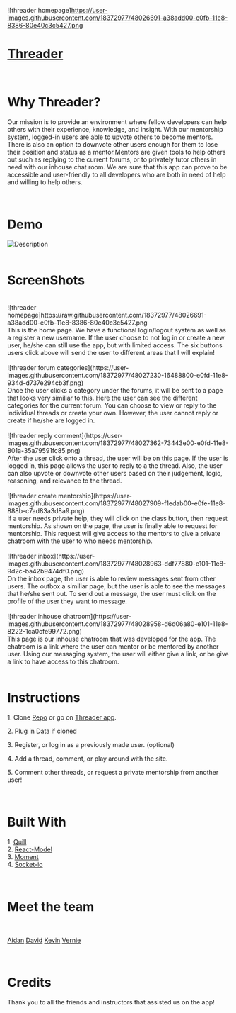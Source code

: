 ![threader homepage]https://user-images.githubusercontent.com/18372977/48026691-a38add00-e0fb-11e8-8386-80e40c3c5427.png

<div>
    <h1><a href= "https://threaderzzz.herokuapp.com/">Threader</a></h1>
    <br>
        <h1>Why Threader?</h1>
            <p>Our mission is to provide an environment where fellow developers can help others with their experience, knowledge, and insight. With our mentorship system, logged-in users are able to upvote others to become mentors. There is also an option to downvote other users enough for them to lose their position and status as a mentor.Mentors are given tools to help others out such as replying to the current forums, or to privately tutor others in need with our inhouse chat room. We are sure that this app can prove to be accessible and user-friendly to all developers who are both in need of help and willing to help others.</p>
    <br>
        <h1>Demo</h1>
            <div>
            <img alt="Description" src="https://user-images.githubusercontent.com/18372977/48031617-ab517e00-e109-11e8-9b1e-306275bff217.gif">
            </div>
            <br>
        <h1>ScreenShots</h1>
        <br>
        <div>![threader homepage]https://raw.githubusercontent.com/18372977/48026691-a38add00-e0fb-11e8-8386-80e40c3c5427.png
        <br>
        This is the home page. We have a functional login/logout system as well as a register a new username. If the user choose to not log in or create a new user, he/she can still use the app, but with limited access. The six buttons users click above will send the user to different areas that I will explain!
        </div>
        <br>
        <div>![threader forum categories](https://user-images.githubusercontent.com/18372977/48027230-16488800-e0fd-11e8-934d-d737e294cb3f.png)
        <br>
        Once the user clicks a category under the forums, it will be sent to a page that looks very similiar to this. Here the user can see the different categories for the current forum. You can choose to view or reply to the individual threads or create your own. However, the user cannot reply or create if he/she are logged in.
        </div>
        <br>
        <div>![threader reply comment](https://user-images.githubusercontent.com/18372977/48027362-73443e00-e0fd-11e8-801a-35a79591fc85.png)
        <br>
        After the user click onto a thread, the user will be on this page. If the user is logged in, this page allows the user to reply to a the thread. Also, the user can also upvote or downvote other users based on their judgement, logic, reasoning, and relevance to the thread.
        </div>
        <br>
        <div>![threader create mentorship](https://user-images.githubusercontent.com/18372977/48027909-f1edab00-e0fe-11e8-888b-c7ad83a3d8a9.png)
        <br>
        If a user needs private help, they will click on the class button, then request mentorship. As shown on the page, the user is finally able to request for mentorship. This request will give access to the mentors to give a private chatroom with the user to who needs mentorship.
        </div>
        <br>
        <div>![threader inbox](https://user-images.githubusercontent.com/18372977/48028963-ddf77880-e101-11e8-9d2c-ba42b9474df0.png)
        <br>
        On the inbox page, the user is able to review messages sent from other users. The outbox a similiar page, but the user is able to see the messages that he/she sent out. To send out a message, the user must click on the profile of the user they want to message.
        </div>
        <br>
        <div>![threader inhouse chatroom](https://user-images.githubusercontent.com/18372977/48028958-d6d06a80-e101-11e8-8222-1ca0cfe99772.png)
        <br>
        This page is our inhouse chatroom that was developed for the app. The chatroom is a link where the user can mentor or be mentored by another user. Using our messaging system, the user will either give a link, or be give a link to have access to this chatroom.
        </div>
        <br>
        </div>
        <h1>Instructions</h1>
            <p>1. Clone  <a href="https://github.com/vedelacruz/project3">Repo</a> or go on <a href= "https://threaderzzz.herokuapp.com/">Threader app</a>.</p>
            <p>2. Plug in Data if cloned</p>
            <p>3. Register, or log in as a previously made user. (optional)</p>
            <p>4. Add a thread, comment, or play around with the site.</p>
            <p>5. Comment other threads, or request a private mentorship from another user!</p>
            <br>
        <h1>Built With</h1>
            <p>
            1. <a href="https://github.com/quilljs/quill">Quill</a>
            <br>
            2. <a href="https://www.npmjs.com/package/react-modal">React-Model</a>
            <br>
            3. <a href="https://www.npmjs.com/package/moment>">Moment</a>
            <br>
            4. <a href="https://www.npmjs.com/package/socket.io">Socket-io</a>
            </p>
            <br>
        <h1>Meet the team</h1>
        <br>
            <p>
            <a href="https://github.com/ironaidan">Aidan</a>
            <a href="https://github.com/davidmhuh">David</a>
            <a href="https://github.com/kyblockstacking">Kevin</a>
            <a href="https://github.com/vedelacruz">Vernie</a>
            </p>
        <br>
        <h1>Credits</h1>
            Thank you to all the friends and instructors that assisted us on the app!
</div>
